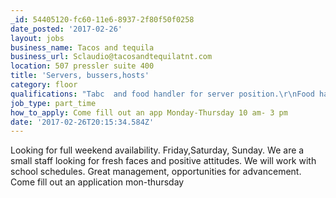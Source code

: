 ```yaml
---
_id: 54405120-fc60-11e6-8937-2f80f50f0258
date_posted: '2017-02-26'
layout: jobs
business_name: Tacos and tequila
business_url: Sclaudio@tacosandtequilatnt.com
location: 507 pressler suite 400
title: 'Servers, bussers,hosts'
category: floor
qualifications: "Tabc  and food handler for server position.\r\nFood handler required for host and busser position"
job_type: part_time
how_to_apply: Come fill out an app Monday-Thursday 10 am- 3 pm
date: '2017-02-26T20:15:34.584Z'
---
```

Looking for full weekend availability. Friday,Saturday, Sunday. 
We are a small staff looking for fresh faces and positive attitudes. We will work with school schedules. Great management, opportunities for advancement. Come fill out an application mon-thursday
